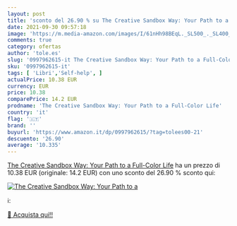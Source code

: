 ```yaml
---
layout: post
title: 'sconto del 26.90 % su The Creative Sandbox Way: Your Path to a  '
date: 2021-09-30 09:57:18
image: 'https://m.media-amazon.com/images/I/61nHh98BEqL._SL500_._SL400_.jpg'
comments: true
category: ofertas
author: 'tole.es'
slug: '0997962615-it The Creative Sandbox Way: Your Path to a Full-Color Life'
sku: '0997962615-it'
tags: [ 'Libri','Self-help', ]
actualPrice: 10.38 EUR
currency: EUR
price: 10.38
comparePrice: 14.2 EUR
prodname: 'The Creative Sandbox Way: Your Path to a Full-Color Life'
country: 'it'
flag: '🇮🇹'
brand: ''
buyurl: 'https://www.amazon.it/dp/0997962615/?tag=tolees00-21'
descuento: '26.90'
average: '10.335'
---
```


[The Creative Sandbox Way: Your Path to a Full-Color Life](https://www.amazon.it/dp/0997962615/?tag=tolees00-21) ha un prezzo di 10.38 EUR (originale: 14.2 EUR) con uno sconto del 26.90 % sconto qui:

[![The Creative Sandbox Way: Your Path to a](https://m.media-amazon.com/images/I/61nHh98BEqL._SL500_._SL400_.jpg)](https://www.amazon.it/dp/0997962615/?tag=tolees00-21)

ℹ️:


[🛒 Acquista qui!!](https://www.amazon.it/dp/0997962615/?tag=tolees00-21)

